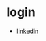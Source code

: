 # login

- [linkedin][_linkedin]

<!-- Definitions -->

[_linkedin]: https://github.com/joshiayush/inb/blob/master/docs/inb/linkedin/login/linkedin.md
